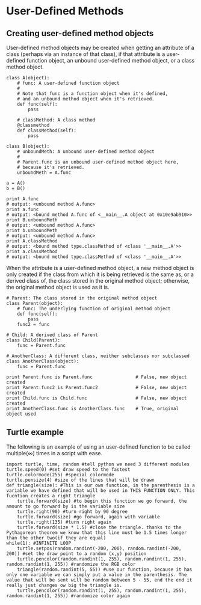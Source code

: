 # User-Defined Methods




## Creating user-defined method objects


User-defined method objects may be created when getting an attribute of a class (perhaps via an instance of that class), if that attribute is a user-defined function object, an unbound user-defined method object, or a class method object.

```
class A(object):
    # func: A user-defined function object
    #
    # Note that func is a function object when it's defined,
    # and an unbound method object when it's retrieved.
    def func(self): 
        pass

    # classMethod: A class method
    @classmethod
    def classMethod(self):
        pass

class B(object):
    # unboundMeth: A unbound user-defined method object
    #
    # Parent.func is an unbound user-defined method object here,
    # because it's retrieved.
    unboundMeth = A.func

a = A()
b = B()

print A.func
# output: <unbound method A.func>
print a.func
# output: <bound method A.func of <__main__.A object at 0x10e9ab910>>
print B.unboundMeth
# output: <unbound method A.func>
print b.unboundMeth
# output: <unbound method A.func>
print A.classMethod
# output: <bound method type.classMethod of <class '__main__.A'>>
print a.classMethod
# output: <bound method type.classMethod of <class '__main__.A'>>

```

When the attribute is a user-defined method object, a new method object is only created if the class from which it is being retrieved is the same as, or a derived class of, the class stored in the original method object; otherwise, the original method object is used as it is.

```
# Parent: The class stored in the original method object
class Parent(object):
    # func: The underlying function of original method object
    def func(self): 
        pass
    func2 = func

# Child: A derived class of Parent
class Child(Parent):
    func = Parent.func

# AnotherClass: A different class, neither subclasses nor subclassed
class AnotherClass(object):
    func = Parent.func
    
print Parent.func is Parent.func                # False, new object created
print Parent.func2 is Parent.func2              # False, new object created
print Child.func is Child.func                  # False, new object created
print AnotherClass.func is AnotherClass.func    # True, original object used

```



## Turtle example


The following is an example of using an user-defined function to be called multiple(∞) times in a script with ease.

```
import turtle, time, random #tell python we need 3 different modules
turtle.speed(0) #set draw speed to the fastest 
turtle.colormode(255) #special colormode
turtle.pensize(4) #size of the lines that will be drawn
def triangle(size): #This is our own function, in the parenthesis is a variable we have defined that will be used in THIS FUNCTION ONLY. This fucntion creates a right triangle
    turtle.forward(size) #to begin this function we go forward, the amount to go forward by is the variable size
    turtle.right(90) #turn right by 90 degree
    turtle.forward(size) #go forward, again with variable
    turtle.right(135) #turn right again
    turtle.forward(size * 1.5) #close the triangle. thanks to the Pythagorean theorem we know that this line must be 1.5 times longer than the other two(if they are equal)
while(1): #INFINITE LOOP
    turtle.setpos(random.randint(-200, 200), random.randint(-200, 200)) #set the draw point to a random (x,y) position
    turtle.pencolor(random.randint(1, 255), random.randint(1, 255), random.randint(1, 255)) #randomize the RGB color
    triangle(random.randint(5, 55)) #use our function, because it has only one variable we can simply put a value in the parenthesis. The value that will be sent will be random between 5 - 55, end the end it really just changes ow big the triangle is.
    turtle.pencolor(random.randint(1, 255), random.randint(1, 255), random.randint(1, 255)) #randomize color again

```

